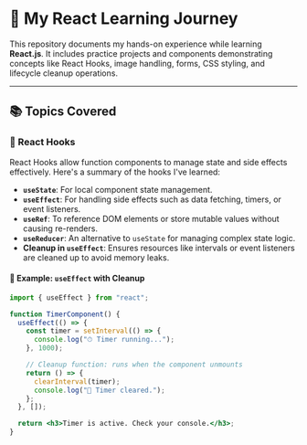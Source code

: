 # 🌟 My React Learning Journey

This repository documents my hands-on experience while learning **React.js**. It includes practice projects and components demonstrating concepts like React Hooks, image handling, forms, CSS styling, and lifecycle cleanup operations.

---

## 📚 Topics Covered

### 🔁 React Hooks

React Hooks allow function components to manage state and side effects effectively. Here's a summary of the hooks I've learned:

- **`useState`**: For local component state management.
- **`useEffect`**: For handling side effects such as data fetching, timers, or event listeners.
- **`useRef`**: To reference DOM elements or store mutable values without causing re-renders.
- **`useReducer`**: An alternative to `useState` for managing complex state logic.
- **Cleanup in `useEffect`**: Ensures resources like intervals or event listeners are cleaned up to avoid memory leaks.

#### 🧹 Example: `useEffect` with Cleanup

```jsx
import { useEffect } from "react";

function TimerComponent() {
  useEffect(() => {
    const timer = setInterval(() => {
      console.log("⏱ Timer running...");
    }, 1000);

    // Cleanup function: runs when the component unmounts
    return () => {
      clearInterval(timer);
      console.log("🧹 Timer cleared.");
    };
  }, []);

  return <h3>Timer is active. Check your console.</h3>;
}

